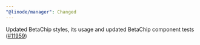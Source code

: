 ```yaml
---
"@linode/manager": Changed
---
```


Updated BetaChip styles, its usage and updated BetaChip component tests ([#11959](https://github.com/linode/manager/pull/11959))
